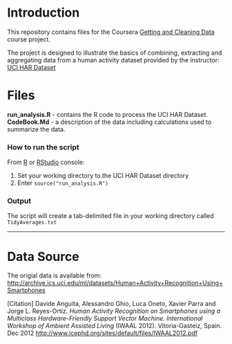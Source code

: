 
# Introduction

This repository contains files for the Coursera [Getting and Cleaning Data]([https://class.coursera.org/getdata-004) course project.

The project is designed to illustrate the basics of combining, extracting and aggregating data from a human activity dataset provided by the instructor: [UCI HAR Dataset](https://d396qusza40orc.cloudfront.net/getdata/projectfiles/UCI%20HAR%20Dataset.zip)

# Files
**run_analysis.R** - contains the R code to process the UCI HAR Dataset.
**CodeBook.Md** - a description of the data including calculations used to summarize the data.

### How to run the script
From [R](http://www.r-project.org/) or [RStudio](http://www.rstudio.com/) console:
1. Set your working directory to the UCI HAR Dataset directory
2. Enter `source("run_analysis.R")`

### Output
The script will create a tab-delimited file in your working directory called `TidyAverages.txt`

--------------------------------
# Data Source
The origial data is available from:
 http://archive.ics.uci.edu/ml/datasets/Human+Activity+Recognition+Using+Smartphones
 
[Citation]
Davide Anguita, Alessandro Ghio, Luca Oneto, Xavier Parra and Jorge L. Reyes-Ortiz.
*Human Activity Recognition on Smartphones using a Multiclass Hardware-Friendly 
Support Vector Machine. International Workshop of Ambient Assisted Living*
(IWAAL 2012). Vitoria-Gasteiz, Spain. Dec 2012
http://www.icephd.org/sites/default/files/IWAAL2012.pdf
